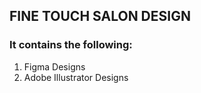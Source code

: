 ## FINE TOUCH SALON DESIGN

### It contains the following:
1. Figma Designs 
2. Adobe Illustrator Designs